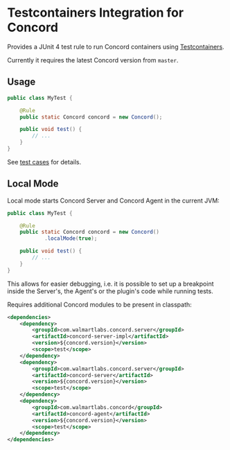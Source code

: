 # Testcontainers Integration for Concord

Provides a JUnit 4 test rule to run Concord containers using [Testcontainers](https://www.testcontainers.org/).

Currently it requires the latest Concord version from `master`. 

## Usage

```java
public class MyTest {

    @Rule
    public static Concord concord = new Concord();

    public void test() {
        // ...
    }  
}
```

See [test cases](./src/test/java/ca/ibodrov/concord/testcontainers/RuleTest.java) for details.

## Local Mode

Local mode starts Concord Server and Concord Agent in the current JVM:

```java
public class MyTest {

    @Rule
    public static Concord concord = new Concord()
            .localMode(true);

    public void test() {
        // ...
    }  
}
``` 

This allows for easier debugging, i.e. it is possible to set up a breakpoint inside
the Server's, the Agent's or the plugin's code while running tests.

Requires additional Concord modules to be present in classpath: 

```xml
<dependencies>
    <dependency>
        <groupId>com.walmartlabs.concord.server</groupId>
        <artifactId>concord-server-impl</artifactId>
        <version>${concord.version}</version>
        <scope>test</scope>
    </dependency>
    <dependency>
        <groupId>com.walmartlabs.concord.server</groupId>
        <artifactId>concord-server</artifactId>
        <version>${concord.version}</version>
        <scope>test</scope>
    </dependency>
    <dependency>
        <groupId>com.walmartlabs.concord</groupId>
        <artifactId>concord-agent</artifactId>
        <version>${concord.version}</version>
        <scope>test</scope>
    </dependency>
</dependencies>
```
